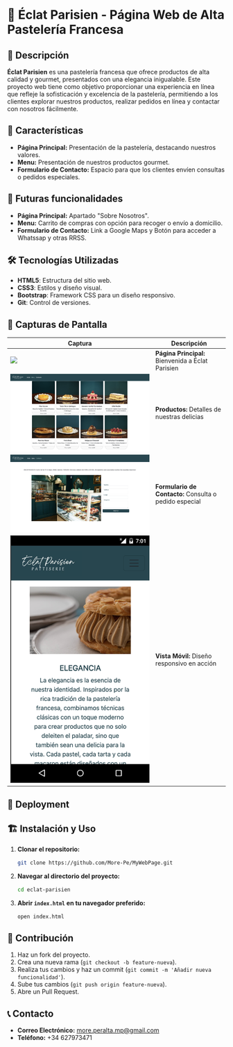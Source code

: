 # 🍰 Éclat Parisien - Página Web de Alta Pastelería Francesa

## 📖 Descripción
**Éclat Parisien** es una pastelería francesa que ofrece productos de alta calidad y gourmet, presentados con una elegancia inigualable. Este proyecto web tiene como objetivo proporcionar una experiencia en línea que refleje la sofisticación y excelencia de la pastelería, permitiendo a los clientes explorar nuestros productos, realizar pedidos en línea y contactar con nosotros fácilmente.


## 🌟 Características
- **Página Principal:** Presentación de la pastelería, destacando nuestros valores.
- **Menu:** Presentación de nuestros productos gourmet.
- **Formulario de Contacto:** Espacio para que los clientes envíen consultas o pedidos especiales.


## 🔮 Futuras funcionalidades
- **Página Principal:** Apartado "Sobre Nosotros".
- **Menu:** Carrito de compras con opción para recoger o envío a domicilio.
- **Formulario de Contacto:** Link a Google Maps y Botón para acceder a Whatssap y otras RRSS. 


## 🛠️ Tecnologías Utilizadas
- **HTML5**: Estructura del sitio web.
- **CSS3**: Estilos y diseño visual.
- **Bootstrap**: Framework CSS para un diseño responsivo.
- **Git**: Control de versiones.


## 📸 Capturas de Pantalla

| Captura | Descripción |
|---------|-------------|
| <img src="./img/vista-home2.png"> | **Página Principal:** Bienvenida a Éclat Parisien |
| <img src="./img/vista-menu.png"> | **Productos:** Detalles de nuestras delicias |
| <img src="./img/vista-contact2.png"> | **Formulario de Contacto:** Consulta o pedido especial |
| <img src="./img/vista-movil-2.png"> | **Vista Móvil:** Diseño responsivo en acción |


## 🚀 Deployment

<link href="https://more-pe.github.io/myWebPage/">

## 🏗️ Instalación y Uso
1. **Clonar el repositorio:**
    ```sh
    git clone https://github.com/More-Pe/MyWebPage.git
    ```
2. **Navegar al directorio del proyecto:**
    ```sh
    cd eclat-parisien
    ```
3. **Abrir `index.html` en tu navegador preferido:**
    ```sh
    open index.html
    ```


## 🤝 Contribución
1. Haz un fork del proyecto.
2. Crea una nueva rama (`git checkout -b feature-nueva`).
3. Realiza tus cambios y haz un commit (`git commit -m 'Añadir nueva funcionalidad'`).
4. Sube tus cambios (`git push origin feature-nueva`).
5. Abre un Pull Request.


## 📞 Contacto
- **Correo Electrónico:** more.peralta.mp@gmail.com
- **Teléfono:** +34 627973471